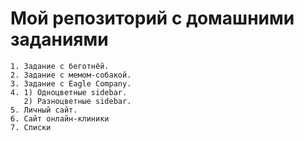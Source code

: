 # Мой репозиторий с домашними заданиями
	1. Задание с беготнёй. 
	2. Задание с мемом-собакой.
	3. Задание с Eagle Company.
	4. 1) Одноцветные sidebar.
	   2) Разноцветные sidebar.
	5. Личный сайт.
	6. Сайт онлайн-клиники
	7. Списки